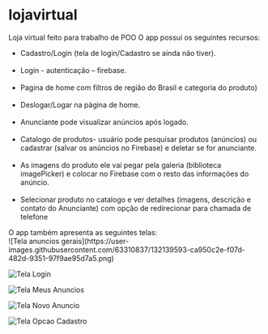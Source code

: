 # lojavirtual
 Loja virtual feito para trabalho de POO
O app possui os seguintes recursos:
<br>
<ul>
 <li>
 Cadastro/Login (tela de login/Cadastro se ainda não tiver).
 </li>
 <br>
 <li>
 Login - autenticação – firebase.
 </li>
 <br>
  <li>
 Pagina de home com filtros de região do Brasil e categoria do produto)
  </li>
   <br>
 <li>  
 Deslogar/Logar na página de home.
  </li>
  <br>
 <li>
  Anunciante pode visualizar anúncios após logado.
 </li>
  <br>
 <li>
  Catalogo de produtos- usuário pode pesquisar produtos (anúncios) ou cadastrar 
 (salvar os anúncios no Firebase) e deletar se for anunciante.
 </li>
  <br>
 <li>
 As imagens do produto ele vai pegar pela galeria (biblioteca imagePicker) e 
 colocar no Firebase com o resto das informações do anúncio.
 </li>
  <br>
 <li>
  Selecionar produto no catalogo e ver detalhes (imagens, descrição e contato do 
 Anunciante) com opção de redirecionar para chamada de telefone
 </li> 
</ul>
O app também apresenta as seguintes telas:<br>
![Tela anuncios gerais](https://user-images.githubusercontent.com/63310837/132139593-ca950c2e-f07d-482d-9351-97f9ae95d7a5.png)

![Tela Login](https://user-images.githubusercontent.com/63310837/132139594-f77957b6-d1f8-4e43-8f3f-44558ec798c7.png)

![Tela Meus Anuncios](https://user-images.githubusercontent.com/63310837/132139595-ddc7b37f-48fb-4952-9d28-9b44ebb65828.png)

![Tela Novo Anuncio](https://user-images.githubusercontent.com/63310837/132139596-33fa4924-42b3-4d35-954a-4d90e7cdc8e6.png)

![Tela Opcao Cadastro](https://user-images.githubusercontent.com/63310837/132139598-15737a97-e20a-457d-89c9-2c47716bec15.png)
